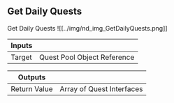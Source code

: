 ## Get Daily Quests
Get Daily Quests
![[../img/nd_img_GetDailyQuests.png]]

|Inputs||
|--|--|
| Target | Quest Pool Object Reference |

|Outputs||
|--|--|
| Return Value | Array of Quest Interfaces |
